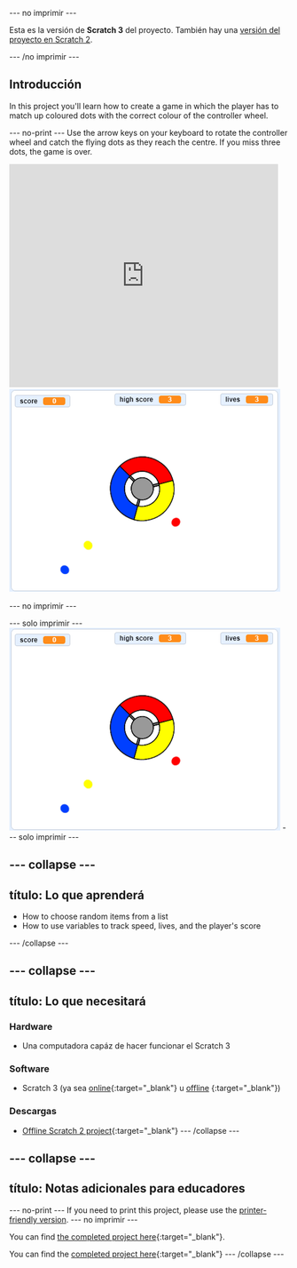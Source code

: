 \--- no imprimir \---

Esta es la versión de **Scratch 3** del proyecto. También hay una [versión del proyecto en Scratch 2](https://projects.raspberrypi.org/en/projects/catch-the-dots-scratch2).

\--- /no imprimir \---

## Introducción

In this project you'll learn how to create a game in which the player has to match up coloured dots with the correct colour of the controller wheel.

\--- no-print \--- Use the arrow keys on your keyboard to rotate the controller wheel and catch the flying dots as they reach the centre. If you miss three dots, the game is over.

<div class="scratch-preview">
  <iframe allowtransparency="true" width="485" height="402" src="https://scratch.mit.edu/projects/embed/252923761/?autostart=false" frameborder="0" scrolling="no"></iframe>
  <img src="images/dots-final.png">
</div>

\--- no imprimir \---

\--- solo imprimir \--- ![Dots screenshot](images/dots-final.png) \--- solo imprimir \---

## \--- collapse \---

## título: Lo que aprenderá

+ How to choose random items from a list
+ How to use variables to track speed, lives, and the player's score

\--- /collapse \---

## \--- collapse \---

## título: Lo que necesitará

### Hardware

+ Una computadora capáz de hacer funcionar el Scratch 3

### Software

+ Scratch 3 (ya sea [online](http://rpf.io/scratchon){:target="_blank"} u [offline](http://rpf.io/scratchoff) {:target="_blank"})

### Descargas

+ [Offline Scratch 2 project](http://rpf.io/p/en/catch-the-dots-go){:target="_blank"} \--- /collapse \---

## \--- collapse \---

## título: Notas adicionales para educadores

\--- no-print \--- If you need to print this project, please use the [printer-friendly version](https://projects.raspberrypi.org/en/projects/catch-the-dots/print). \--- no imprimir \---

You can find [the completed project here](http://rpf.io/p/en/catch-the-dots-get){:target="_blank"}.

You can find the [completed project here](https://scratch.mit.edu/projects/252923761/#editor){:target="_blank"} \--- /collapse \---